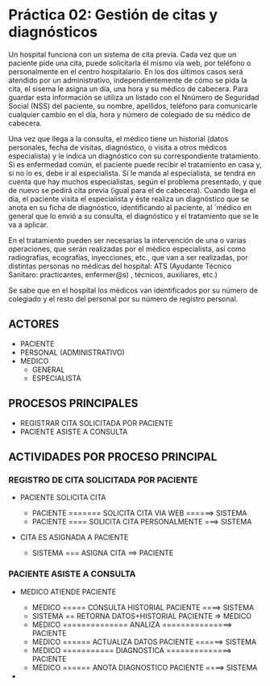 # Práctica 02: Gestión de citas y diagnósticos

Un hospital funciona con un sistema de cita previa. Cada vez que un paciente pide una cita, puede solicitarla él mismo vía web, por teléfono o personalmente en el centro hospitalario. En los dos últimos casos será atendido por un administrativo, independientemente de cómo se pida la cita, el sisema le asigna un día, una hora y su médico de cabecera. Para guardar esta información se utiliza un listado con el Nnúmero de Seguridad Social (NSS) del paciente, su nombre, apellidos, teléfono para comunicarle cualquier cambio en el día, hora y número de colegiado de su médico de cabecera.

Una vez que llega a la consulta, el médico tiene un historial (datos personales, fecha de visitas, diagnóstico, o visita a otros médicos especialista) y le indica un diagnóstico con su correspondiente tratamiento. Si es enfermedad común, el paciente puede recibir el tratamiento en casa y, si no lo es, debe ir al especialista. Si le manda al especialista, se tendrá en cuenta que hay muchos especialistas, según el problema presentado, y que de nuevo se pedirá cita previa (igual para el de cabecera).
Cuando llega el día, el paciente visita el especialista y éste realiza un diagnóstico que se anota en su ficha de diagnóstico, identificando al paciente, al ´médico en general que lo envió a su consulta, el diagnóstico y el tratamiento que se le va a aplicar.

En el tratamiento pueden ser necesarias la intervención de una o varias operaciones, que serán realizadas por el médico especialista, así como radiografías, ecografías, inyecciones, etc., que van a ser realizadas, por distintas personas no médicas del hospital: ATS (Ayudante Técnico Sanitaro: practicantes, enfermer@s) , técnicos, auxiliares, etc.)

Se sabe que en el hospital los médicos van identificados por su número de colegiado y el resto del personal por su número de registro personal.


## ACTORES

- PACIENTE
- PERSONAL (ADMINISTRATIVO)
- MEDICO
    * GENERAL
    * ESPECIALISTA


## PROCESOS PRINCIPALES

- REGISTRAR CITA SOLICITADA POR PACIENTE
- PACIENTE ASISTE A CONSULTA


## ACTIVIDADES POR PROCESO PRINCIPAL

### REGISTRO DE CITA SOLICITADA POR PACIENTE

- PACIENTE SOLICITA CITA
    - PACIENTE ======= SOLICITA CITA VIA WEB ======> SISTEMA
    - PACIENTE ==== SOLICITA CITA PERSONALMENTE ===> SISTEMA

- CITA ES ASIGNADA A PACIENTE
    - SISTEMA === ASIGNA CITA ==> PACIENTE

### PACIENTE ASISTE A CONSULTA

- MEDICO ATIENDE PACIENTE
    - MEDICO ===== CONSULTA HISTORIAL PACIENTE ====> SISTEMA
    - SISTEMA == RETORNA DATOS+HISTORIAL PACIENTE => MEDICO
    - MEDICO ============== ANALIZA ===============> PACIENTE
    - MEDICO ====== ACTUALIZA DATOS PACIENTE ======> SISTEMA
    - MEDICO =========== DIAGNOSTICA ==============> PACIENTE
    - MEDICO ====== ANOTA DIAGNOSTICO PACIENTE ====> SISTEMA

-
